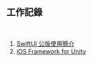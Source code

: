 ## 工作記錄

<br />

1. [SwiftUI 公版使用簡介](document/1/README.md)
2. [iOS Framework for Unity](document/2/README.md)

